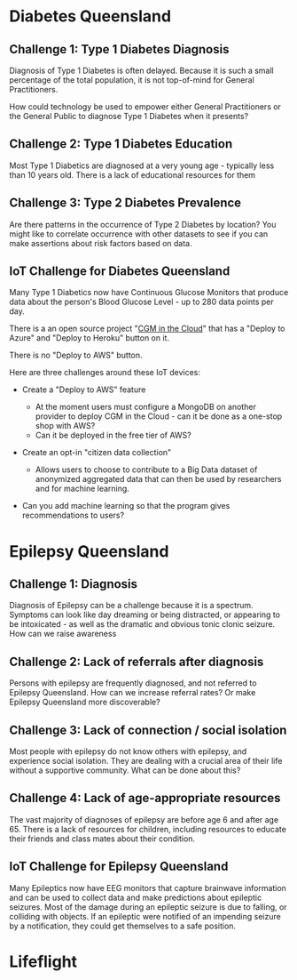 # Diabetes Queensland

## Challenge 1: Type 1 Diabetes Diagnosis

Diagnosis of Type 1 Diabetes is often delayed. Because it is such a small percentage of the total population, it is not top-of-mind for General Practitioners.

How could technology be used to empower either General Practitioners or the General Public to diagnose Type 1 Diabetes when it presents?

## Challenge 2: Type 1 Diabetes Education

Most Type 1 Diabetics are diagnosed at a very young age - typically less than 10 years old. There is a lack of educational resources for them 

## Challenge 3: Type 2 Diabetes Prevalence

Are there patterns in the occurrence of Type 2 Diabetes by location? You might like to correlate occurrence with other datasets to see if you can make assertions about risk factors based on data.

## IoT Challenge for Diabetes Queensland

Many Type 1 Diabetics now have Continuous Glucose Monitors that produce data about the person's Blood Glucose Level - up to 280 data points per day.

There is a an open source project "[CGM in the Cloud](https://github.com/nightscout/cgm-remote-monitor)" that has a "Deploy to Azure" and "Deploy to Heroku" button on it.

There is no "Deploy to AWS" button.

Here are three challenges around these IoT devices:

* Create a "Deploy to AWS" feature 
  - At the moment users must configure a MongoDB on another provider to deploy CGM in the Cloud - can it be done as a one-stop shop with AWS?
  - Can it be deployed in the free tier of AWS?

* Create an opt-in "citizen data collection"
  - Allows users to choose to contribute to a Big Data dataset of anonymized aggregated data that can then be used by researchers and for machine learning.
  
* Can you add machine learning so that the program gives recommendations to users?

# Epilepsy Queensland

## Challenge 1: Diagnosis

Diagnosis of Epilepsy can be a challenge because it is a spectrum. Symptoms can look like day dreaming or being distracted, or appearing to be intoxicated - as well as the dramatic and obvious tonic clonic seizure. How can we raise awareness 

## Challenge 2: Lack of referrals after diagnosis

Persons with epilepsy are frequently diagnosed, and not referred to Epilepsy Queensland. How can we increase referral rates? Or make Epilepsy Queensland more discoverable?

## Challenge 3: Lack of connection / social isolation

Most people with epilepsy do not know others with epilepsy, and experience social isolation. They are dealing with a crucial area of their life without a supportive community. What can be done about this?

## Challenge 4: Lack of age-appropriate resources

The vast majority of diagnoses of epilepsy are before age 6 and after age 65. There is a lack of resources for children, including resources to educate their friends and class mates about their condition. 

## IoT Challenge for Epilepsy Queensland

Many Epileptics now have EEG monitors that capture brainwave information and can be used to collect data and make predictions about epileptic seizures. Most of the damage during an epileptic seizure is due to falling, or colliding with objects. If an epileptic were notified of an impending seizure by a notification, they could get themselves to a safe position.


# Lifeflight

